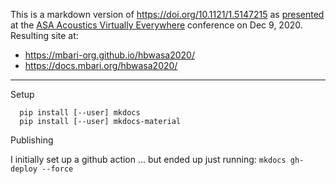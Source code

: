 This is a markdown version of <https://doi.org/10.1121/1.5147215>
as [presented](https://ave20-asa.ipostersessions.com/default.aspx?s=68-D3-A1-DF-62-78-D8-57-5F-78-3F-45-D9-F1-0E-92)
at the
[ASA Acoustics Virtually Everywhere](https://asa_ave20.vfairs.com/)
conference
on Dec 9, 2020.
Resulting site at:

- <https://mbari-org.github.io/hbwasa2020/>
- <https://docs.mbari.org/hbwasa2020/>

---

Setup

      pip install [--user] mkdocs
      pip install [--user] mkdocs-material

Publishing

I initially set up a github action ...
but ended up just running: `mkdocs gh-deploy --force`
